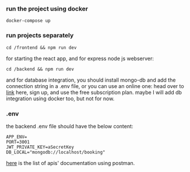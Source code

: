 ### run the project using docker
```
docker-compose up
```
### run projects separately
```
cd /frontend && npm run dev 
```
for starting the react app, and for express node js webserver:
```
cd /backend && npm run dev
```
and for database integration, you should install mongo-db and add the connection string in a .env file, or you can use an online one:
head over to <a href="https://www.mongodb.com/">link</a> here, sign up, and use the free subscription plan.
maybe I will add db integration using docker too, but not for now.

### .env
the backend .env file should have the below content:
```
APP_ENV=
PORT=3001
JWT_PRIVATE_KEY=aSecretKey
DB_LOCAL="mongodb://localhost/booking"
```

<a href="https://documenter.getpostman.com/view/18846553/2s9YeEcs9z">here</a> is the list of apis' documentation using postman.